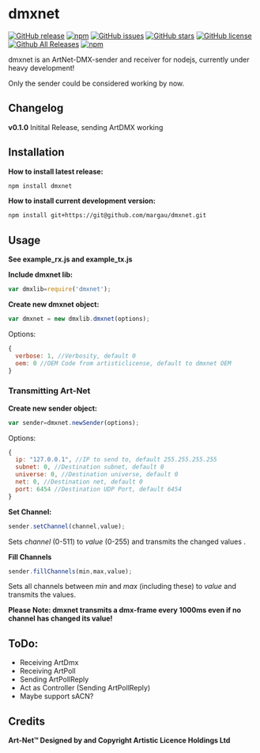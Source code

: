 # dmxnet
[![GitHub release](https://img.shields.io/github/release/qubyte/rubidium.svg)](https://github.com/margau/dmxnet)
[![npm](https://img.shields.io/npm/v/npm.svg)](https://github.com/margau/dmxnet)
[![GitHub issues](https://img.shields.io/github/issues/margau/dmxnet.svg)](https://github.com/margau/dmxnet/issues)
[![GitHub stars](https://img.shields.io/github/stars/margau/dmxnet.svg)](https://github.com/margau/dmxnet/stargazers)
[![GitHub license](https://img.shields.io/github/license/margau/dmxnet.svg)](https://github.com/margau/dmxnet/blob/master/LICENSE)
[![Github All Releases](https://img.shields.io/github/downloads/atom/atom/total.svg)](https://github.com/margau/dmxnet)
[![npm](https://img.shields.io/npm/dt/express.svg)](https://github.com/margau/dmxnet)

dmxnet is an ArtNet-DMX-sender and receiver for nodejs,
currently under heavy development!

Only the sender could be considered working by now.

## Changelog

**v0.1.0**
Initital Release, sending ArtDMX working

## Installation

**How to install latest release:**

```bash
npm install dmxnet 
```

**How to install current development version:**

```bash
npm install git+https://git@github.com/margau/dmxnet.git 
```

## Usage

**See example_rx.js and example_tx.js**

**Include dmxnet lib:**

```javascript
var dmxlib=require('dmxnet');
```

**Create new dmxnet object:**

```javascript
var dmxnet = new dmxlib.dmxnet(options);
```

Options:

```javascript
{
  verbose: 1, //Verbosity, default 0
  oem: 0 //OEM Code from artisticlicense, default to dmxnet OEM
}
```

### Transmitting Art-Net

**Create new sender object:**

```javascript 
var sender=dmxnet.newSender(options);
```

Options:

```javascript
{
  ip: "127.0.0.1", //IP to send to, default 255.255.255.255
  subnet: 0, //Destination subnet, default 0
  universe: 0, //Destination universe, default 0
  net: 0, //Destination net, default 0
  port: 6454 //Destination UDP Port, default 6454
}
```

**Set Channel:**

```javascript
sender.setChannel(channel,value);
```

Sets *channel* (0-511) to *value* (0-255) and transmits the changed values .

**Fill Channels**

```javascript
sender.fillChannels(min,max,value);
```

Sets all channels between *min* and *max* (including these) to *value* and transmits the values.

**Please Note: dmxnet transmits a dmx-frame every 1000ms even if no channel has changed its value!**

## ToDo:

- Receiving ArtDmx
- Receiving ArtPoll
- Sending ArtPollReply
- Act as Controller (Sending ArtPollReply)
- Maybe support sACN?


## Credits

**Art-Net™ Designed by and Copyright Artistic Licence Holdings Ltd**
